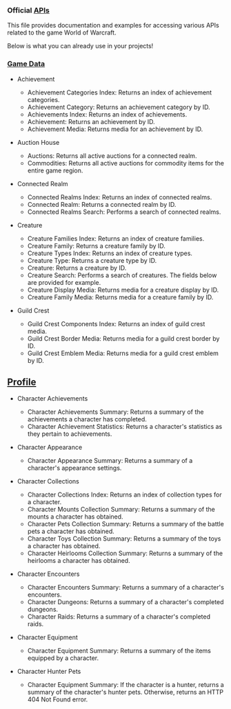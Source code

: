 ### Official [APIs](https://develop.battle.net/documentation/world-of-warcraft)

This file provides documentation and examples for accessing various APIs related to the game World of Warcraft.

Below is what you can already use in your projects!

### [Game Data](https://develop.battle.net/documentation/world-of-warcraft/game-data-apis)


- Achievement
  - Achievement Categories Index: Returns an index of achievement categories.
  - Achievement Category: Returns an achievement category by ID.
  - Achievements Index: Returns an index of achievements.
  - Achievement: Returns an achievement by ID.
  - Achievement Media: Returns media for an achievement by ID.


- Auction House
  - Auctions: Returns all active auctions for a connected realm.
  - Commodities: Returns all active auctions for commodity items for the entire game region.


- Connected Realm
  - Connected Realms Index: Returns an index of connected realms.
  - Connected Realm: Returns a connected realm by ID.
  - Connected Realms Search: Performs a search of connected realms.


- Creature
  - Creature Families Index: Returns an index of creature families.
  - Creature Family: Returns a creature family by ID.
  - Creature Types Index: Returns an index of creature types.
  - Creature Type: Returns a creature type by ID.
  - Creature: Returns a creature by ID.
  - Creature Search: Performs a search of creatures. The fields below are provided for example.
  - Creature Display Media: Returns media for a creature display by ID.
  - Creature Family Media: Returns media for a creature family by ID.

- Guild Crest
  - Guild Crest Components Index: Returns an index of guild crest media.
  - Guild Crest Border Media: Returns media for a guild crest border by ID.
  - Guild Crest Emblem Media: Returns media for a guild crest emblem by ID.

## [Profile](https://develop.battle.net/documentation/world-of-warcraft/profile-apis)


- Character Achievements
  - Character Achievements Summary: Returns a summary of the achievements a character has completed.
  - Character Achievement Statistics: Returns a character's statistics as they pertain to achievements.


- Character Appearance
  - Character Appearance Summary: Returns a summary of a character's appearance settings.


- Character Collections
  - Character Collections Index: Returns an index of collection types for a character.
  - Character Mounts Collection Summary: Returns a summary of the mounts a character has obtained.
  - Character Pets Collection Summary: Returns a summary of the battle pets a character has obtained.
  - Character Toys Collection Summary: Returns a summary of the toys a character has obtained.
  - Character Heirlooms Collection Summary: Returns a summary of the heirlooms a character has obtained.


- Character Encounters
  - Character Encounters Summary: Returns a summary of a character's encounters.
  - Character Dungeons: Returns a summary of a character's completed dungeons.
  - Character Raids: Returns a summary of a character's completed raids.


- Character Equipment
  - Character Equipment Summary: Returns a summary of the items equipped by a character.


- Character Hunter Pets
  - Character Equipment Summary: If the character is a hunter, returns a summary of the character's hunter pets. Otherwise, returns an HTTP 404 Not Found error.
